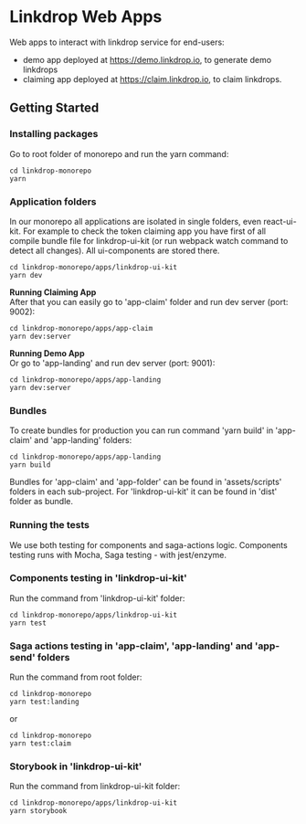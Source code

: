 # Linkdrop Web Apps
Web apps to interact with linkdrop service for end-users: 
- demo app deployed at https://demo.linkdrop.io, to generate demo linkdrops
- claiming app deployed at https://claim.linkdrop.io, to claim linkdrops. 

## Getting Started

### Installing packages
Go to root folder of monorepo and run the yarn command:
```
cd linkdrop-monorepo
yarn
```

### Application folders
In our monorepo all applications are isolated in single folders, even react-ui-kit. For example to check the token claiming app you have first of all compile bundle file for linkdrop-ui-kit (or run webpack watch command to detect all changes). All ui-components are stored there.
```
cd linkdrop-monorepo/apps/linkdrop-ui-kit
yarn dev
```

**Running Claiming App**  
After that you can easily go to 'app-claim' folder and run dev server (port: 9002):
```
cd linkdrop-monorepo/apps/app-claim
yarn dev:server
```

**Running Demo App**  
Or go to 'app-landing' and run dev server (port: 9001):
```
cd linkdrop-monorepo/apps/app-landing
yarn dev:server
```

### Bundles
To create bundles for production you can run command 'yarn build' in 'app-claim' and 'app-landing' folders:
```
cd linkdrop-monorepo/apps/app-landing
yarn build
```

Bundles for 'app-claim' and 'app-folder' can be found in 'assets/scripts' folders in each sub-project. For 'linkdrop-ui-kit' it can be found in 'dist' folder as bundle.


### Running the tests
We use both testing for components and saga-actions logic. Components testing runs with Mocha, Saga testing - with jest/enzyme.

### Components testing in 'linkdrop-ui-kit'
Run the command from 'linkdrop-ui-kit' folder:
```
cd linkdrop-monorepo/apps/linkdrop-ui-kit
yarn test
```

### Saga actions testing in 'app-claim', 'app-landing' and 'app-send' folders
Run the command from root folder:
```
cd linkdrop-monorepo
yarn test:landing
```
or
```
cd linkdrop-monorepo
yarn test:claim
```

### Storybook in 'linkdrop-ui-kit'
Run the command from linkdrop-ui-kit folder:
```
cd linkdrop-monorepo/apps/linkdrop-ui-kit
yarn storybook
```
